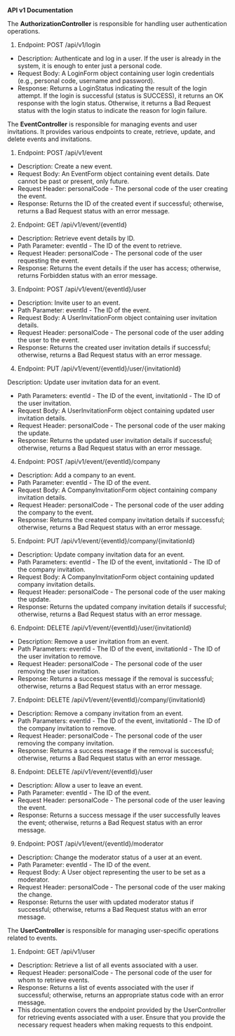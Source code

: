 **API v1 Documentation**

The **AuthorizationController** is responsible for handling user authentication operations.

1. Endpoint: POST /api/v1/login
- Description: Authenticate and log in a user. If the user is already in the system, it is enough to enter just a personal code.
- Request Body: A LoginForm object containing user login credentials (e.g., personal code, username and password).
- Response: Returns a LoginStatus indicating the result of the login attempt. If the login is successful (status is SUCCESS), it returns an OK response with the login status. Otherwise, it returns a Bad Request status with the login status to indicate the reason for login failure.

The **EventController** is responsible for managing events and user invitations. It provides various endpoints to create, retrieve, update, and delete events and invitations.

1. Endpoint: POST /api/v1/event
- Description: Create a new event.
- Request Body: An EventForm object containing event details. Date cannot be past or present, only future.
- Request Header: personalCode - The personal code of the user creating the event.
- Response: Returns the ID of the created event if successful; otherwise, returns a Bad Request status with an error message.

2. Endpoint: GET /api/v1/event/{eventId}
- Description: Retrieve event details by ID.
- Path Parameter: eventId - The ID of the event to retrieve.
- Request Header: personalCode - The personal code of the user requesting the event.
- Response: Returns the event details if the user has access; otherwise, returns Forbidden status with an error message.

3. Endpoint: POST /api/v1/event/{eventId}/user
- Description: Invite user to an event.
- Path Parameter: eventId - The ID of the event.
- Request Body: A UserInvitationForm object containing user invitation details.
- Request Header: personalCode - The personal code of the user adding the user to the event.
- Response: Returns the created user invitation details if successful; otherwise, returns a Bad Request status with an error message.

4. Endpoint: PUT /api/v1/event/{eventId}/user/{invitationId}

Description: Update user invitation data for an event.
- Path Parameters: eventId - The ID of the event, invitationId - The ID of the user invitation.
- Request Body: A UserInvitationForm object containing updated user invitation details.
- Request Header: personalCode - The personal code of the user making the update.
- Response: Returns the updated user invitation details if successful; otherwise, returns a Bad Request status with an error message.

4. Endpoint: POST /api/v1/event/{eventId}/company
- Description: Add a company to an event.
- Path Parameter: eventId - The ID of the event.
- Request Body: A CompanyInvitationForm object containing company invitation details.
- Request Header: personalCode - The personal code of the user adding the company to the event.
- Response: Returns the created company invitation details if successful; otherwise, returns a Bad Request status with an error message.

5. Endpoint: PUT /api/v1/event/{eventId}/company/{invitationId}
- Description: Update company invitation data for an event.
- Path Parameters: eventId - The ID of the event, invitationId - The ID of the company invitation.
- Request Body: A CompanyInvitationForm object containing updated company invitation details.
- Request Header: personalCode - The personal code of the user making the update.
- Response: Returns the updated company invitation details if successful; otherwise, returns a Bad Request status with an error message.

6. Endpoint: DELETE /api/v1/event/{eventId}/user/{invitationId}
- Description: Remove a user invitation from an event.
- Path Parameters: eventId - The ID of the event, invitationId - The ID of the user invitation to remove.
- Request Header: personalCode - The personal code of the user removing the user invitation.
- Response: Returns a success message if the removal is successful; otherwise, returns a Bad Request status with an error message.

7. Endpoint: DELETE /api/v1/event/{eventId}/company/{invitationId}
- Description: Remove a company invitation from an event.
- Path Parameters: eventId - The ID of the event, invitationId - The ID of the company invitation to remove.
- Request Header: personalCode - The personal code of the user removing the company invitation.
- Response: Returns a success message if the removal is successful; otherwise, returns a Bad Request status with an error message.

8. Endpoint: DELETE /api/v1/event/{eventId}/user
- Description: Allow a user to leave an event.
- Path Parameter: eventId - The ID of the event.
- Request Header: personalCode - The personal code of the user leaving the event.
- Response: Returns a success message if the user successfully leaves the event; otherwise, returns a Bad Request status with an error message.

9. Endpoint: POST /api/v1/event/{eventId}/moderator
- Description: Сhange the moderator status of a user at an event.
- Path Parameter: eventId - The ID of the event.
- Request Body: A User object representing the user to be set as a moderator.
- Request Header: personalCode - The personal code of the user making the change.
- Response: Returns the user with updated moderator status if successful; otherwise, returns a Bad Request status with an error message.

The **UserController** is responsible for managing user-specific operations related to events.

1. Endpoint: GET /api/v1/user
- Description: Retrieve a list of all events associated with a user.
- Request Header: personalCode - The personal code of the user for whom to retrieve events.
- Response: Returns a list of events associated with the user if successful; otherwise, returns an appropriate status code with an error message.
- This documentation covers the endpoint provided by the UserController for retrieving events associated with a user. Ensure that you provide the necessary request headers when making requests to this endpoint.
